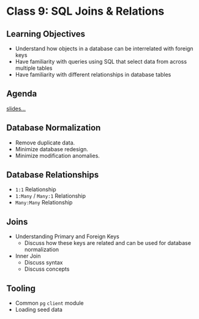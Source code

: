 Class 9: SQL Joins & Relations
===

## Learning Objectives

* Understand how objects in a database can be interrelated with foreign keys
* Have familiarity with queries using SQL that select data from across multiple tables
* Have familiarity with different relationships in database tables

## Agenda

[slides...](./sql-joins.pdf)

## Database Normalization

* Remove duplicate data.
* Minimize database redesign.
* Minimize modification anomalies.

## Database Relationships

* `1:1` Relationship
* `1:Many` / `Many:1` Relationship
* `Many:Many` Relationship

## Joins

* Understanding Primary and Foreign Keys
    * Discuss how these keys are related and can be used for database normalization
* Inner Join
    * Discuss syntax
    * Discuss concepts

## Tooling

* Common `pg` `client` module
* Loading seed data
